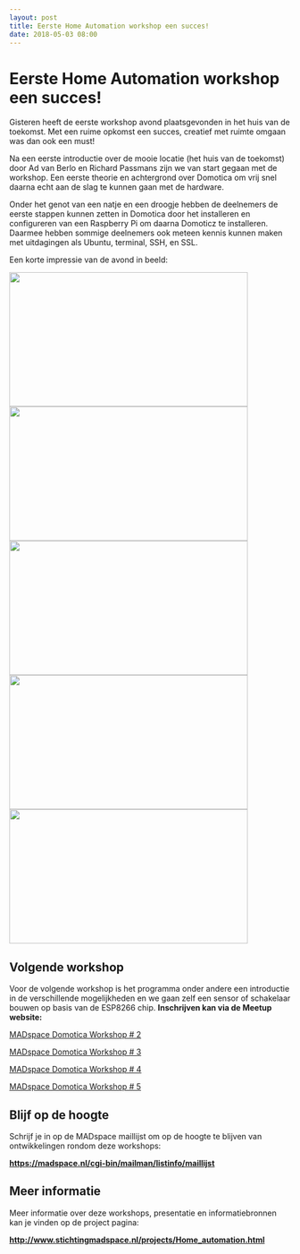 ```yaml
---
layout: post
title: Eerste Home Automation workshop een succes!
date: 2018-05-03 08:00
---
```


# Eerste Home Automation workshop een succes!

Gisteren heeft de eerste workshop avond plaatsgevonden in het huis van de toekomst.
Met een ruime opkomst een succes, creatief met ruimte omgaan was dan ook een must!

Na een eerste introductie over de mooie locatie (het huis van de toekomst) door Ad van Berlo en Richard Passmans zijn we van start gegaan met de workshop.
Een eerste theorie en achtergrond over Domotica om vrij snel daarna echt aan de slag te kunnen gaan met de hardware.

Onder het genot van een natje en een droogje hebben de deelnemers de eerste stappen kunnen zetten in Domotica door het installeren en configureren van een Raspberry Pi om daarna Domoticz te installeren.
Daarmee hebben sommige deelnemers ook meteen kennis kunnen maken met uitdagingen als Ubuntu, terminal, SSH, en SSL.

Een korte impressie van de avond in beeld:

<img class="img-responsive" src="http://www.stichtingmadspace.nl/assets/img/Home_Automation_workshop1-1.jpg" height="240" width="427">

<img class="img-responsive" src="http://www.stichtingmadspace.nl/assets/img/Home_Automation_workshop1-2.jpg" height="240" width="427">

<img class="img-responsive" src="http://www.stichtingmadspace.nl/assets/img/Home_Automation_workshop1-3.jpg" height="240" width="427">

<img class="img-responsive" src="http://www.stichtingmadspace.nl/assets/img/Home_Automation_workshop1-4.jpg" height="240" width="427">

<img class="img-responsive" src="http://www.stichtingmadspace.nl/assets/img/Home_Automation_workshop1-5.jpg" height="240" width="427">

## Volgende workshop

Voor de volgende workshop is het programma onder andere een introductie in de verschillende mogelijkheden en we gaan zelf een sensor of schakelaar bouwen op basis van de ESP8266 chip.
<b>Inschrijven kan via de Meetup website:</b>

<a href="https://www.meetup.com/nl-NL/MADspace/events/250249942/">MADspace Domotica Workshop # 2</a>

<a href="https://www.meetup.com/nl-NL/MADspace/events/250249954/">MADspace Domotica Workshop # 3</a>

<a href="https://www.meetup.com/nl-NL/MADspace/events/250249961/">MADspace Domotica Workshop # 4</a>

<a href="https://www.meetup.com/nl-NL/MADspace/events/250249965/">MADspace Domotica Workshop # 5</a>

## Blijf op de hoogte

Schrijf je in op de MADspace maillijst om op de hoogte te blijven van ontwikkelingen rondom deze workshops:

<b><a href="https://madspace.nl/cgi-bin/mailman/listinfo/maillijst">https://madspace.nl/cgi-bin/mailman/listinfo/maillijst</a></b>

## Meer informatie

Meer informatie over deze workshops, presentatie en informatiebronnen kan je vinden op de project pagina:

<b><a href="http://www.stichtingmadspace.nl/projects/Home_automation.html">http://www.stichtingmadspace.nl/projects/Home_automation.html</a></b>
